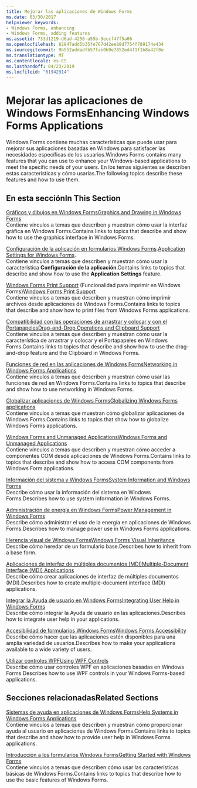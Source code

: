 ```yaml
---
title: Mejorar las aplicaciones de Windows Forms
ms.date: 03/30/2017
helpviewer_keywords:
- Windows Forms, enhancing
- Windows Forms, adding features
ms.assetid: 733d1219-d6ad-4256-a55b-9eccf47f5a06
ms.openlocfilehash: 82847add5b35fe767d42ee88d7754f789174e434
ms.sourcegitcommit: 9b552addadfb57fab0b9e7852ed4f1f1b8a42f8e
ms.translationtype: MT
ms.contentlocale: es-ES
ms.lasthandoff: 04/23/2019
ms.locfileid: "61942914"
---
```

# <a name="enhancing-windows-forms-applications"></a><span data-ttu-id="d6719-102">Mejorar las aplicaciones de Windows Forms</span><span class="sxs-lookup"><span data-stu-id="d6719-102">Enhancing Windows Forms Applications</span></span>
<span data-ttu-id="d6719-103">Windows Forms contiene muchas características que puede usar para mejorar sus aplicaciones basadas en Windows para satisfacer las necesidades específicas de los usuarios.</span><span class="sxs-lookup"><span data-stu-id="d6719-103">Windows Forms contains many features that you can use to enhance your Windows-based applications to meet the specific needs of your users.</span></span> <span data-ttu-id="d6719-104">En los temas siguientes se describen estas características y cómo usarlas.</span><span class="sxs-lookup"><span data-stu-id="d6719-104">The following topics describe these features and how to use them.</span></span>  
  
## <a name="in-this-section"></a><span data-ttu-id="d6719-105">En esta sección</span><span class="sxs-lookup"><span data-stu-id="d6719-105">In This Section</span></span>  
 [<span data-ttu-id="d6719-106">Gráficos y dibujos en Windows Forms</span><span class="sxs-lookup"><span data-stu-id="d6719-106">Graphics and Drawing in Windows Forms</span></span>](graphics-and-drawing-in-windows-forms.md)  
 <span data-ttu-id="d6719-107">Contiene vínculos a temas que describen y muestran cómo usar la interfaz gráfica en Windows Forms.</span><span class="sxs-lookup"><span data-stu-id="d6719-107">Contains links to topics that describe and show how to use the graphics interface in Windows Forms.</span></span>  
  
 <span data-ttu-id="d6719-108">[Configuración de la aplicación en formularios Windows Forms](application-settings-for-windows-forms.md).</span><span class="sxs-lookup"><span data-stu-id="d6719-108">[Application Settings for Windows Forms](application-settings-for-windows-forms.md).</span></span>  
 <span data-ttu-id="d6719-109">Contiene vínculos a temas que describen y muestran cómo usar la característica **Configuración de la aplicación**.</span><span class="sxs-lookup"><span data-stu-id="d6719-109">Contains links to topics that describe and show how to use the **Application Settings** feature.</span></span>  
  
 <span data-ttu-id="d6719-110">[Windows Forms Print Support](windows-forms-print-support.md) (Funcionalidad para imprimir en Windows Forms)</span><span class="sxs-lookup"><span data-stu-id="d6719-110">[Windows Forms Print Support](windows-forms-print-support.md)</span></span>  
 <span data-ttu-id="d6719-111">Contiene vínculos a temas que describen y muestran cómo imprimir archivos desde aplicaciones de Windows Forms.</span><span class="sxs-lookup"><span data-stu-id="d6719-111">Contains links to topics that describe and show how to print files from Windows Forms applications.</span></span>  
  
 [<span data-ttu-id="d6719-112">Compatibilidad con las operaciones de arrastrar y colocar y con el Portapapeles</span><span class="sxs-lookup"><span data-stu-id="d6719-112">Drag-and-Drop Operations and Clipboard Support</span></span>](drag-and-drop-operations-and-clipboard-support.md)  
 <span data-ttu-id="d6719-113">Contiene vínculos a temas que describen y muestran cómo usar la característica de arrastrar y colocar y el Portapapeles en Windows Forms.</span><span class="sxs-lookup"><span data-stu-id="d6719-113">Contains links to topics that describe and show how to use the drag-and-drop feature and the Clipboard in Windows Forms.</span></span>  
  
 [<span data-ttu-id="d6719-114">Funciones de red en las aplicaciones de Windows Forms</span><span class="sxs-lookup"><span data-stu-id="d6719-114">Networking in Windows Forms Applications</span></span>](networking-in-windows-forms-applications.md)  
 <span data-ttu-id="d6719-115">Contiene vínculos a temas que describen y muestran cómo usar las funciones de red en Windows Forms.</span><span class="sxs-lookup"><span data-stu-id="d6719-115">Contains links to topics that describe and show how to use networking in Windows Forms.</span></span>  
  
 [<span data-ttu-id="d6719-116">Globalizar aplicaciones de Windows Forms</span><span class="sxs-lookup"><span data-stu-id="d6719-116">Globalizing Windows Forms applications</span></span>](globalizing-windows-forms.md)  
 <span data-ttu-id="d6719-117">Contiene vínculos a temas que muestran cómo globalizar aplicaciones de Windows Forms.</span><span class="sxs-lookup"><span data-stu-id="d6719-117">Contains links to topics that show how to globalize Windows Forms applications.</span></span>  
  
 [<span data-ttu-id="d6719-118">Windows Forms and Unmanaged Applications</span><span class="sxs-lookup"><span data-stu-id="d6719-118">Windows Forms and Unmanaged Applications</span></span>](windows-forms-and-unmanaged-applications.md)  
 <span data-ttu-id="d6719-119">Contiene vínculos a temas que describen y muestran cómo acceder a componentes COM desde aplicaciones de Windows Forms.</span><span class="sxs-lookup"><span data-stu-id="d6719-119">Contains links to topics that describe and show how to access COM components from Windows Form applications.</span></span>  
  
 [<span data-ttu-id="d6719-120">Información del sistema y Windows Forms</span><span class="sxs-lookup"><span data-stu-id="d6719-120">System Information and Windows Forms</span></span>](system-information-and-windows-forms.md)  
 <span data-ttu-id="d6719-121">Describe cómo usar la información del sistema en Windows Forms.</span><span class="sxs-lookup"><span data-stu-id="d6719-121">Describes how to use system information in Windows Forms.</span></span>  
  
 [<span data-ttu-id="d6719-122">Administración de energía en Windows Forms</span><span class="sxs-lookup"><span data-stu-id="d6719-122">Power Management in Windows Forms</span></span>](power-management-in-windows-forms.md)  
 <span data-ttu-id="d6719-123">Describe cómo administrar el uso de la energía en aplicaciones de Windows Forms.</span><span class="sxs-lookup"><span data-stu-id="d6719-123">Describes how to manage power use in Windows Forms applications.</span></span>  
  
 [<span data-ttu-id="d6719-124">Herencia visual de Windows Forms</span><span class="sxs-lookup"><span data-stu-id="d6719-124">Windows Forms Visual Inheritance</span></span>](windows-forms-visual-inheritance.md)  
 <span data-ttu-id="d6719-125">Describe cómo heredar de un formulario base.</span><span class="sxs-lookup"><span data-stu-id="d6719-125">Describes how to inherit from a base form.</span></span>  
  
 [<span data-ttu-id="d6719-126">Aplicaciones de interfaz de múltiples documentos (MDI)</span><span class="sxs-lookup"><span data-stu-id="d6719-126">Multiple-Document Interface (MDI) Applications</span></span>](multiple-document-interface-mdi-applications.md)  
 <span data-ttu-id="d6719-127">Describe cómo crear aplicaciones de interfaz de múltiples documentos (MDI).</span><span class="sxs-lookup"><span data-stu-id="d6719-127">Describes how to create multiple-document interface (MDI) applications.</span></span>  
  
 [<span data-ttu-id="d6719-128">Integrar la Ayuda de usuario en Windows Forms</span><span class="sxs-lookup"><span data-stu-id="d6719-128">Integrating User Help in Windows Forms</span></span>](integrating-user-help-in-windows-forms.md)  
 <span data-ttu-id="d6719-129">Describe cómo integrar la Ayuda de usuario en las aplicaciones.</span><span class="sxs-lookup"><span data-stu-id="d6719-129">Describes how to integrate user help in your applications.</span></span>  
  
 [<span data-ttu-id="d6719-130">Accesibilidad de formularios Windows Forms</span><span class="sxs-lookup"><span data-stu-id="d6719-130">Windows Forms Accessibility</span></span>](windows-forms-accessibility.md)  
 <span data-ttu-id="d6719-131">Describe cómo hacer que las aplicaciones estén disponibles para una amplia variedad de usuarios.</span><span class="sxs-lookup"><span data-stu-id="d6719-131">Describes how to make your applications available to a wide variety of users.</span></span>  
  
 [<span data-ttu-id="d6719-132">Utilizar controles WPF</span><span class="sxs-lookup"><span data-stu-id="d6719-132">Using WPF Controls</span></span>](using-wpf-controls.md)  
 <span data-ttu-id="d6719-133">Describe cómo usar controles WPF en aplicaciones basadas en Windows Forms.</span><span class="sxs-lookup"><span data-stu-id="d6719-133">Describes how to use WPF controls in your Windows Forms-based applications.</span></span>  
  
## <a name="related-sections"></a><span data-ttu-id="d6719-134">Secciones relacionadas</span><span class="sxs-lookup"><span data-stu-id="d6719-134">Related Sections</span></span>  
 [<span data-ttu-id="d6719-135">Sistemas de ayuda en aplicaciones de Windows Forms</span><span class="sxs-lookup"><span data-stu-id="d6719-135">Help Systems in Windows Forms Applications</span></span>](help-systems-in-windows-forms-applications.md)  
 <span data-ttu-id="d6719-136">Contiene vínculos a temas que describen y muestran cómo proporcionar ayuda al usuario en aplicaciones de Windows Forms.</span><span class="sxs-lookup"><span data-stu-id="d6719-136">Contains links to topics that describe and show how to provide user help in Windows Forms applications.</span></span>  
  
 [<span data-ttu-id="d6719-137">Introducción a los formularios Windows Forms</span><span class="sxs-lookup"><span data-stu-id="d6719-137">Getting Started with Windows Forms</span></span>](../getting-started-with-windows-forms.md)  
 <span data-ttu-id="d6719-138">Contiene vínculos a temas que describen cómo usar las características básicas de Windows Forms.</span><span class="sxs-lookup"><span data-stu-id="d6719-138">Contains links to topics that describe how to use the basic features of Windows Forms.</span></span>
